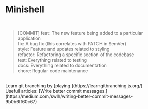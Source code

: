 # Minishell
<br>

> [COMMIT]
> feat:  The new feature being added to a particular application
> <br>
> fix:  A bug fix (this correlates with PATCH in SemVer)
> <br>
> style:  Feature and updates related to styling
> <br>
> refactor:  Refactoring a specific section of the codebase
> <br>
> test:  Everything related to testing
> <br>
> docs:  Everything related to documentation
> <br>
> chore:  Regular code maintenance

<br>
Learn git branching by [playing.](https://learngitbranching.js.org/)
<br>
Usefull articles:
[Write better commit messages.](https://medium.com/swlh/writing-better-commit-messages-9b0b6ff60c67)
